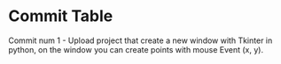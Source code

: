 # Commit Table

Commit num 1 - Upload project that create a new window with Tkinter in python, on the window you can create points with mouse Event (x, y).
